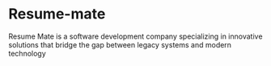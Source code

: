 # Resume-mate
Resume Mate is a software development company specializing in innovative solutions that bridge the gap between legacy systems and modern technology
